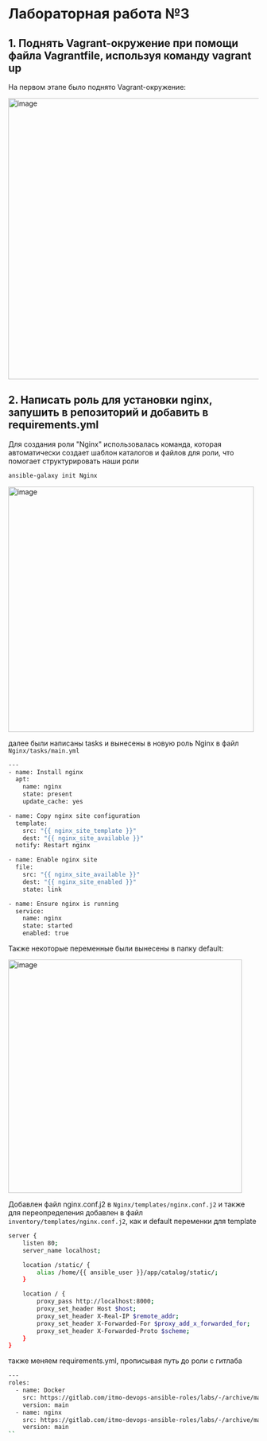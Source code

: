# Лабораторная работа №3
## 1. Поднять Vagrant-окружение при помощи файла Vagrantfile, используя команду vagrant up

На первом этапе было поднято Vagrant-окружение:

<img width="566" alt="image" src="https://github.com/user-attachments/assets/bff3378f-8655-4235-a0ef-8620c193c098">
 
## 2. Написать роль для установки nginx, запушить в репозиторий и добавить в requirements.yml

Для создания роли "Nginx" использовалась команда, которая автоматически создает шаблон каталогов и файлов для роли, что помогает структурировать наши роли 

```bash
ansible-galaxy init Nginx
```

<img width="494" alt="image" src="https://github.com/user-attachments/assets/81428b32-cfed-465c-9aa6-59568e91a2f6">

далее были написаны tasks и вынесены в новую роль Nginx в файл ```Nginx/tasks/main.yml```

```bash
---
- name: Install nginx
  apt:
    name: nginx
    state: present
    update_cache: yes

- name: Copy nginx site configuration
  template:
    src: "{{ nginx_site_template }}"
    dest: "{{ nginx_site_available }}"
  notify: Restart nginx

- name: Enable nginx site
  file:
    src: "{{ nginx_site_available }}"
    dest: "{{ nginx_site_enabled }}"
    state: link

- name: Ensure nginx is running
  service:
    name: nginx
    state: started
    enabled: true
```

Также некоторые переменные были вынесены в папку default:

<img width="470" alt="image" src="https://github.com/user-attachments/assets/bbd7294e-a047-40db-8227-4a741913a146">


Добавлен файл nginx.conf.j2 в ```Nginx/templates/nginx.conf.j2``` и также для переопределения добавлен в файл ```inventory/templates/nginx.conf.j2```, как и default переменки для template

```bash
server {
    listen 80;
    server_name localhost;

    location /static/ {
        alias /home/{{ ansible_user }}/app/catalog/static/;
    }

    location / {
        proxy_pass http://localhost:8000;
        proxy_set_header Host $host;
        proxy_set_header X-Real-IP $remote_addr;
        proxy_set_header X-Forwarded-For $proxy_add_x_forwarded_for;
        proxy_set_header X-Forwarded-Proto $scheme;
    }
}
```

также меняем requirements.yml, прописывая путь до роли с гитлаба

```bash
---
roles:
  - name: Docker
    src: https://gitlab.com/itmo-devops-ansible-roles/labs/-/archive/main/labs-main.tar
    version: main
  - name: nginx
    src: https://gitlab.com/itmo-devops-ansible-roles/labs/-/archive/main/labs-main.tar
    version: main
``

